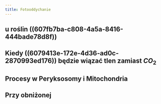```yaml
---
title: Fotooddychanie
---
```


## u roślin ((607fb7ba-c808-4a5a-8416-444bade78d8f))
## Kiedy ((6079413e-172e-4d36-ad0c-2870993ed176)) będzie wiązać tlen zamiast $CO_2$
## Procesy w Peryksosomy i Mitochondria
## Przy obniżonej
